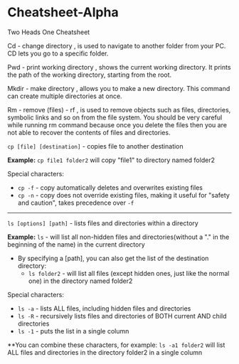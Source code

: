 # Cheatsheet-Alpha
Two Heads One Cheatsheet

Cd - change directory , is used to navigate to another folder from your PC. CD lets you go to a specific folder.

Pwd - print working directory , shows the current working directory. It prints the path of the working directory, starting from the root.

Mkdir - make directory , allows you to make a new directory. This command can create multiple directories at once.

Rm - remove (files) - rf , is used to remove objects such as files, directories, symbolic links and so on from the file system. You should be very careful while running rm command because once you delete the files then you are not able to recover the contents of files and directories.

``cp [file] [destination]`` - copies file to another destination

__Example:__ ``cp file1 folder2`` will copy "file1" to directory named folder2

Special characters:

* ``cp -f`` - copy automatically deletes and overwrites existing files 
* ``cp -n`` - copy does not override existing files, making it useful for "safety and caution", takes precedence over ``-f``

---

``ls [options] [path]`` - lists files and directories within a directory

__Example:__ ``ls`` - will list all non-hidden files and directories(without a "." in the beginning of the name) in the current directory
* By specifying a [path], you can also get the list of the destination directory:
  * ``ls folder2`` - will list all files (except hidden ones, just like the normal one) in the directory named folder2 

Special characters:

* ``ls -a`` - lists ALL files, including hidden files and directories
* ``ls -R`` - recursively lists files and directories of BOTH current AND child directories  
* ``ls -1`` - puts the list in a single column

**You can combine these characters, for example: ``ls -a1 folder2`` will list ALL files and directories in the directory folder2 in a single column
